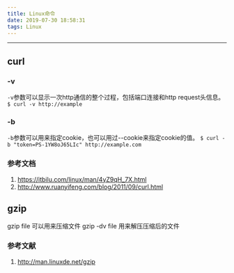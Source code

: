 ```yaml
---
title: Linux命令
date: 2019-07-30 18:58:31
tags: Linux
---
```

--------------------------
## curl
### -v
`-v`参数可以显示一次http通信的整个过程，包括端口连接和http request头信息。
`$ curl -v http://example`
### -b
`-b`参数可以用来指定cookie，也可以用过--cookie来指定cookie的值。
`$ curl -b "token=PS-1YW8oJ65LIc" http://example.com`

### 参考文档
1. https://itbilu.com/linux/man/4yZ9qH_7X.html
2. http://www.ruanyifeng.com/blog/2011/09/curl.html

## gzip
gzip file 可以用来压缩文件 
gzip -dv file 用来解压压缩后的文件 

### 参考文献
1. http://man.linuxde.net/gzip
